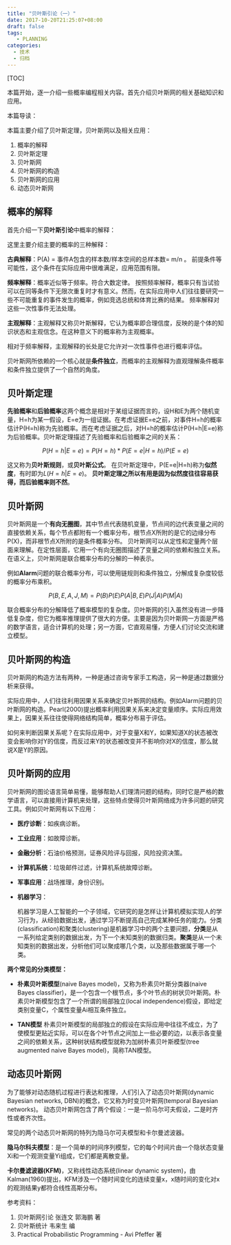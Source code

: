 ```yaml
---
title: "贝叶斯引论（一）"
date: 2017-10-20T21:25:07+08:00
draft: false
tags: 
   - PLANNING
categories:
  - 技术
  - 归档
---
```


[TOC]

本篇开始，逐一介绍一些概率编程相关内容。首先介绍贝叶斯网的相关基础知识和应用。

本篇导读：

本篇主要介绍了贝叶斯定理，贝叶斯网以及相关应用：

<!--more-->

1. 概率的解释
2. 贝叶斯定理
3. 贝叶斯网
4. 贝叶斯网的构造
5. 贝叶斯网的应用
6. 动态贝叶斯网

## 概率的解释

首先介绍一下**贝叶斯引论**中概率的解释：

这里主要介绍主要的概率的三种解释：

**古典解释**：P(A) = 事件A包含的样本数/样本空间的总样本数= m/n 。
前提条件等可能性，这个条件在实际应用中很难满足，应用范围有限。

**频率解释**：概率近似等于频率。符合大数定律。
按照频率解释，概率只有当试验可以在同等条件下无限次重复时才有意义。然而，在实际应用中人们往往要研究一些不可能重复的事件发生的概率，例如竞选总统和体育比赛的结果。
频率解释对这些一次性事件无法处理。

**主观解释**：主观解释又称贝叶斯解释，它认为概率即合理信度，反映的是个体的知识状态和主观信念。在这种意义下的概率称为主观概率。

相对于频率解释，主观解释的长处是它允许对一次性事件也进行概率评估。

贝叶斯网所依赖的一个核心就是**条件独立**，而概率的主观解释为直观理解条件概率和条件独立提供了一个自然的角度。

## 贝叶斯定理

**先验概率**和**后验概率**这两个概念是相对于某组证据而言的，设H和E为两个随机变量，H=h为某一假设，E=e为一组证据。在考虑证据E=e之前，对事件H=h的概率估计P(H=h)称为先验概率。而在考虑证据之后，对H=h的概率估计P(H=h|E=e)称为后验概率。贝叶斯定理描述了先验概率和后验概率之间的关系：

$$P(H=h|E=e) = P(H=h)*P(E=e|H=h)/P(E=e)$$

这又称为**贝叶斯规则**，或**贝叶斯公式**。
在贝叶斯定理中，P(E=e|H=h)称为**似然度**，有时即为$L(H=h|E=e)$。
**贝叶斯定理之所以有用是因为似然度往往容易获得，而后验概率则不然**。

## 贝叶斯网

贝叶斯网是一个**有向无圈图**，其中节点代表随机变量，节点间的边代表变量之间的直接依赖关系，每个节点都附有一个概率分布，根节点X所附的是它的边缘分布P(X)，而非根节点X所附的是条件概率分布。
贝叶斯网可以从定性和定量两个层面来理解。在定性层面，它用一个有向无圈图描述了变量之间的依赖和独立关系。在语义上，贝叶斯网是联合概率分布的分解的一种表示。

例如**Alarm**问题的联合概率分布，可以使用链规则和条件独立，分解成复杂度较低的概率分布乘积。

$$P(B,E,A,J,M)=P(B)P(E)P(A|B,E)P(J|A)P(M|A)$$

联合概率分布的分解降低了概率模型的复杂度。贝叶斯网的引入虽然没有进一步降低复杂度，但它为概率推理提供了很大的方便。主要是因为贝叶斯网一方面是严格的数学语言，适合计算机的处理；另一方面，它直观易懂，方便人们讨论交流和建立模型。

## 贝叶斯网的构造

贝叶斯网的构造方法有两种，一种是通过咨询专家手工构造，另一种是通过数据分析来获得。

实际应用中，人们往往利用因果关系来确定贝叶斯网的结构。例如Alarm问题的贝叶斯网的构造。Pearl(2000)提出概率利用因果关系来决定变量顺序。实际应用效果上，因果关系往往使得网络结构简单，概率分布易于评估。

如何来判断因果关系呢？在实际应用中，对于变量X和Y，如果知道X的状态被改变会影响你对Y的信度，而反过来Y的状态被改变并不影响你对X的信度，那么就说X是Y的原因。

## 贝叶斯网的应用

贝叶斯网的图论语言简单易懂，能够帮助人们理清问题的结构，同时它是严格的数学语言，可以直接用计算机来处理，这些特点使得贝叶斯网络成为许多问题的研究工具。例如贝叶斯网有以下应用：

- **医疗诊断**：如疾病诊断。

- **工业应用**：如故障诊断。

- **金融分析**：石油价格预测，证券风险评与回报，风险投资决策。

- **计算机系统**：垃圾邮件过滤，计算机系统故障诊断。

- **军事应用**：战场推理，身份识别。

- **机器学习**：

	机器学习是人工智能的一个子领域，它研究的是怎样让计算机模拟实现人的学习行为，从经验数据出发，通过学习不断提高自己完成某种任务的能力。分类(classification)和聚类(clustering)是机器学习中的两个主要问题，**分类**是从一系列给定类别的数据出发，为下一个未知类别的数据归类。**聚类**是从一个未知类别的数据出发，分析他们可以聚成哪几个类，以及那些数据属于哪一个类。

**两个常见的分类模型：**

- **朴素贝叶斯模型**(naive Bayes model)，又称为朴素贝叶斯分类器(naive Bayes classifier)，是一个包含一个根节点，多个叶节点的树状贝叶斯网。朴素贝叶斯模型包含了一个所谓的局部独立(local independence)假设，即给定类别变量C，个属性变量Ai相互条件独立。

- **TAN模型**
朴素贝叶斯模型的局部独立的假设在实际应用中往往不成立，为了使模型更贴近实际，可以在各个叶节点之间加上一些必要的边，以表示各变量之间的依赖关系，这种树状结构模型就称为加树朴素贝叶斯模型(tree augmented naive Bayes model)，简称TAN模型。

## 动态贝叶斯网

为了能够对动态随机过程进行表达和推理，人们引入了动态贝叶斯网(dynamic Bayesian networks, DBN)的概念，它又称为时变贝叶斯网(temporal Bayesian networks)。
动态贝叶斯网包含了两个假设：一是一阶马尔可夫假设，二是时齐性或者齐次性。

常见的两个动态贝叶斯网的特列为隐马尔可夫模型和卡尔曼滤波器。

**隐马尔科夫模型**：是一个简单的时间序列模型，它的每个时间片由一个隐状态变量Xi和一个观测变量Yi组成，它们都是离散变量。

**卡尔曼滤波器(KFM)**，又称线性动态系统(linear dynamic system)，由Kalman(1960)提出，KFM涉及一个随时间变化的连续变量x，x随时间的变化对x的观测结果y都符合线性高斯分布。

参考资料：

1. 贝叶斯网引论 张连文 郭海鹏 著
2. 贝叶斯统计 韦来生 编
3. Practical Probabilistic Programming - Avi Pfeffer 著